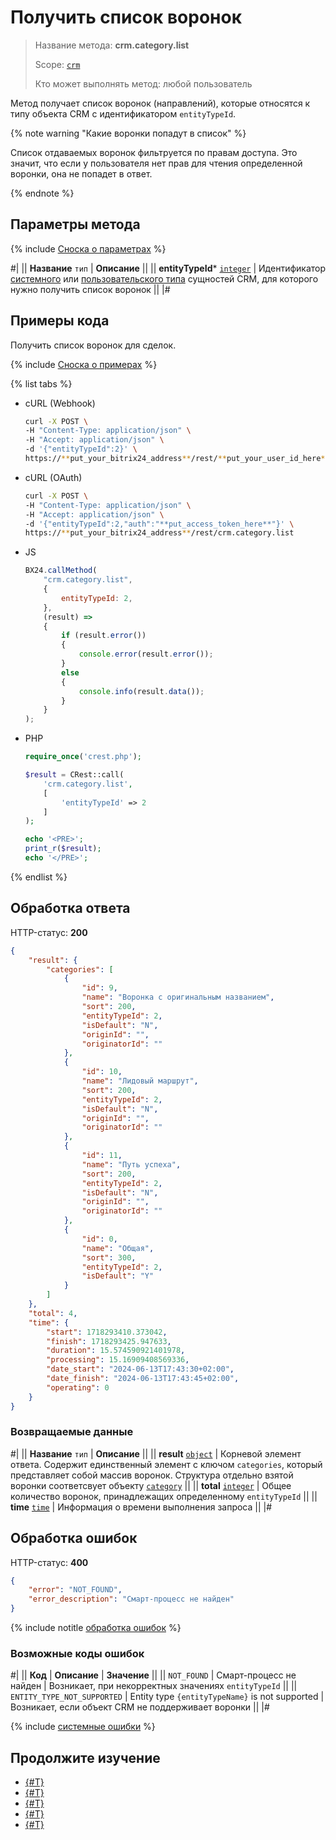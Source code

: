 # Получить список воронок

> Название метода: **crm.category.list**
>
> Scope: [`crm`](../../../scopes/permissions.md)
>
> Кто может выполнять метод: любой пользователь

Метод получает список воронок (направлений), которые относятся к типу объекта CRM с идентификатором `entityTypeId`.

{% note warning "Какие воронки попадут в список" %}

Список отдаваемых воронок фильтруется по правам доступа. Это значит, что если у пользователя нет прав для чтения определенной воронки, она не попадет в ответ.

{% endnote %}

## Параметры метода

{% include [Сноска о параметрах](../../../../_includes/required.md) %}

#|
|| **Название**
`тип` | **Описание** ||
|| **entityTypeId***
[`integer`][1] | Идентификатор [системного](../../index.md) или [пользовательского типа](../user-defined-object-types/index.md) сущностей CRM, для которого нужно получить список воронок ||
|#

## Примеры кода

Получить список воронок для сделок.

{% include [Сноска о примерах](../../../../_includes/examples.md) %}

{% list tabs %}

- cURL (Webhook)

    ```bash
    curl -X POST \
    -H "Content-Type: application/json" \
    -H "Accept: application/json" \
    -d '{"entityTypeId":2}' \
    https://**put_your_bitrix24_address**/rest/**put_your_user_id_here**/**put_your_webhook_here**/crm.category.list
    ```

- cURL (OAuth)

    ```bash
    curl -X POST \
    -H "Content-Type: application/json" \
    -H "Accept: application/json" \
    -d '{"entityTypeId":2,"auth":"**put_access_token_here**"}' \
    https://**put_your_bitrix24_address**/rest/crm.category.list
    ```

- JS

    ```js
    BX24.callMethod(
        "crm.category.list",
        {
            entityTypeId: 2,
        },
        (result) => 
        {
            if (result.error())
            {
                console.error(result.error());
            }
            else
            {
                console.info(result.data());
            }
        }
    );
    ```

- PHP

    ```php
    require_once('crest.php');

    $result = CRest::call(
        'crm.category.list',
        [
            'entityTypeId' => 2
        ]
    );

    echo '<PRE>';
    print_r($result);
    echo '</PRE>';
    ```

{% endlist %}

## Обработка ответа

HTTP-статус: **200**

```json
{
    "result": {
        "categories": [
            {
                "id": 9,
                "name": "Воронка с оригинальным названием",
                "sort": 200,
                "entityTypeId": 2,
                "isDefault": "N",
                "originId": "",
                "originatorId": ""
            },
            {
                "id": 10,
                "name": "Лидовый маршрут",
                "sort": 200,
                "entityTypeId": 2,
                "isDefault": "N",
                "originId": "",
                "originatorId": ""
            },
            {
                "id": 11,
                "name": "Путь успеха",
                "sort": 200,
                "entityTypeId": 2,
                "isDefault": "N",
                "originId": "",
                "originatorId": ""
            },
            {
                "id": 0,
                "name": "Общая",
                "sort": 300,
                "entityTypeId": 2,
                "isDefault": "Y"
            }
        ]
    },
    "total": 4,
    "time": {
        "start": 1718293410.373042,
        "finish": 1718293425.947633,
        "duration": 15.574590921401978,
        "processing": 15.16909408569336,
        "date_start": "2024-06-13T17:43:30+02:00",
        "date_finish": "2024-06-13T17:43:45+02:00",
        "operating": 0
    }
}
```

### Возвращаемые данные

#|
|| **Название**
`тип` | **Описание** ||
|| **result**
[`object`](../../data-types.md) | Корневой элемент ответа. Содержит единственный элемент с ключом `categories`, который представляет собой массив воронок. Структура отдельно взятой воронки соответсвует объекту [`category`](./crm-category-add.md#category) ||
|| **total**
[`integer`][1] | Общее количество воронок, принадлежащих определенному `entityTypeId` ||
|| **time**
[`time`](../../data-types.md) | Информация о времени выполнения запроса ||
|#

## Обработка ошибок

HTTP-статус: **400**

```json
{
    "error": "NOT_FOUND",
    "error_description": "Смарт-процесс не найден"
}
```

{% include notitle [обработка ошибок](../../../../_includes/error-info.md) %}

### Возможные коды ошибок

#|
|| **Код** | **Описание** | **Значение** ||
|| `NOT_FOUND` | Смарт-процесс не найден | Возникает, при некорректных значениях `entityTypeId` ||
|| `ENTITY_TYPE_NOT_SUPPORTED` | Entity type `{entityTypeName}` is not supported | Возникает, если объект CRM не поддерживает воронки ||
|#

{% include [системные ошибки](../../../../_includes/system-errors.md) %}

## Продолжите изучение 

- [{#T}](./crm-category-add.md)
- [{#T}](./crm-category-update.md)
- [{#T}](./crm-category-get.md)
- [{#T}](./crm-category-delete.md)
- [{#T}](./crm-category-fields.md)

[1]: ../../../data-types.md
